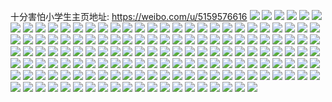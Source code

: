 十分害怕小学生主页地址: https://weibo.com/u/5159576616 
![](https://wx4.sinaimg.cn/mw2000/005Db3zGgy1h9c1x2n6pvj31o0280x6p.jpg) 
![](https://wx4.sinaimg.cn/mw2000/005Db3zGgy1h9c1x3tjzcj31o02801ky.jpg) 
![](https://wx4.sinaimg.cn/mw2000/005Db3zGgy1h9ajym5vk1j31hq37kqv9.jpg) 
![](https://wx4.sinaimg.cn/mw2000/005Db3zGgy1h9ajyssy5uj31g637khdx.jpg) 
![](https://wx4.sinaimg.cn/mw2000/005Db3zGgy1h9ajyzblymj31g237ku11.jpg) 
![](https://wx4.sinaimg.cn/mw2000/005Db3zGgy1h9ajz7ifrcj31gt37knph.jpg) 
![](https://wx4.sinaimg.cn/mw2000/005Db3zGgy1h9ajzficwfj31gx37khdx.jpg) 
![](https://wx4.sinaimg.cn/mw2000/005Db3zGgy1h9ajznhqfsj31iw37knph.jpg) 
![](https://wx4.sinaimg.cn/mw2000/005Db3zGgy1h9ajzu7wrcj31hn37kkjp.jpg) 
![](https://wx4.sinaimg.cn/mw2000/005Db3zGgy1h9ajygk51qj31go37kb2d.jpg) 
![](https://wx4.sinaimg.cn/mw2000/005Db3zGgy1h9ak01djraj31g637kqv9.jpg) 
![](https://wx4.sinaimg.cn/mw2000/005Db3zGgy1h9ak08xu1uj31fw37knph.jpg) 
![](https://wx4.sinaimg.cn/mw2000/005Db3zGgy1h95k7yuyxuj30q31mqqjz.jpg) 
![](https://wx4.sinaimg.cn/mw2000/005Db3zGgy1h95k7xjcnjj30u01kwwy0.jpg) 
![](https://wx4.sinaimg.cn/mw2000/005Db3zGgy1h95k80nj1hj32c0340qv5.jpg) 
![](https://wx4.sinaimg.cn/mw2000/005Db3zGgy1h95k813qm4j30qb0y776f.jpg) 
![](https://wx4.sinaimg.cn/mw2000/005Db3zGgy1h95km6cfisj30u0140wnb.jpg) 
![](https://wx4.sinaimg.cn/mw2000/005Db3zGgy1h94mppje8cj30qh1sxafs.jpg) 
![](https://wx4.sinaimg.cn/mw2000/005Db3zGgy1h94mppzpdqj30wh0xngqa.jpg) 
![](https://wx4.sinaimg.cn/mw2000/005Db3zGgy1h93r3y4qfjj31gx37khdx.jpg) 
![](https://wx4.sinaimg.cn/mw2000/005Db3zGgy1h929ymwbh3j30pz1mawmz.jpg) 
![](https://wx4.sinaimg.cn/mw2000/005Db3zGgy1h929yniil3j30q31lu7du.jpg) 
![](https://wx4.sinaimg.cn/mw2000/005Db3zGgy1h929yo2rvhj30py1m2wm3.jpg) 
![](https://wx4.sinaimg.cn/mw2000/005Db3zGgy1h929youmvyj30pu1majz2.jpg) 
![](https://wx4.sinaimg.cn/mw2000/005Db3zGgy1h929ymds5aj30q91m6dr2.jpg) 
![](https://wx4.sinaimg.cn/mw2000/005Db3zGgy1h9298vjx27j30q210478k.jpg) 
![](https://wx4.sinaimg.cn/mw2000/005Db3zGgy1h9282k6cbvj30q01m8tdn.jpg) 
![](https://wx4.sinaimg.cn/mw2000/005Db3zGgy1h9283azrhsj30px1mpten.jpg) 
![](https://wx4.sinaimg.cn/mw2000/005Db3zGgy1h9283bvt2ej30pv1mgdlm.jpg) 
![](https://wx4.sinaimg.cn/mw2000/005Db3zGgy1h9283cahmcj30px1mkgqf.jpg) 
![](https://wx4.sinaimg.cn/mw2000/005Db3zGgy1h8yu212pc9j30py18777c.jpg) 
![](https://wx4.sinaimg.cn/mw2000/005Db3zGgy1h8y17wyow8j315o3hkqh0.jpg) 
![](https://wx4.sinaimg.cn/mw2000/005Db3zGgy1h8y14uyickj30zk1bfwjj.jpg) 
![](https://wx4.sinaimg.cn/mw2000/005Db3zGgy1h8xqc323n4j30py1my11m.jpg) 
![](https://wx4.sinaimg.cn/mw2000/005Db3zGgy1h8xk1v40wcj30o211wais.jpg) 
![](https://wx4.sinaimg.cn/mw2000/005Db3zGgy1h8wnanomgsj30pt1a1gpa.jpg) 
![](https://wx4.sinaimg.cn/mw2000/005Db3zGgy1h8wncotm6zj30u01sx7ej.jpg) 
![](https://wx4.sinaimg.cn/mw2000/005Db3zGgy1h8wjqawytej30q21mhjy3.jpg) 
![](https://wx4.sinaimg.cn/mw2000/005Db3zGgy1h8t2yaef2tj30u01sx7cm.jpg) 
![](https://wx4.sinaimg.cn/mw2000/005Db3zGgy1h8svhu8m8nj30pu1swdmh.jpg) 
![](https://wx4.sinaimg.cn/mw2000/005Db3zGgy1h8rg27ayaaj317r1mc7pl.jpg) 
![](https://wx4.sinaimg.cn/mw2000/005Db3zGgy1h8r4e8orkrj31o0280qv5.jpg) 
![](https://wx4.sinaimg.cn/mw2000/005Db3zGgy1h8r4ehzitij31o02801ky.jpg) 
![](https://wx4.sinaimg.cn/mw2000/005Db3zGgy1h8r4em5eitj31o0280x6p.jpg) 
![](https://wx4.sinaimg.cn/mw2000/005Db3zGgy1h8r51pimo1j31o0280qv5.jpg) 
![](https://wx4.sinaimg.cn/mw2000/005Db3zGgy1h8pwqb37bfj31o0280e82.jpg) 
![](https://wx4.sinaimg.cn/mw2000/005Db3zGgy1h8pgdu2n3uj30u017y0vr.jpg) 
![](https://wx4.sinaimg.cn/mw2000/005Db3zGgy1h8ovc6aemzj309x0a4jrh.jpg) 
![](https://wx4.sinaimg.cn/mw2000/005Db3zGgy1h8k39emx08j31o0280npd.jpg) 
![](https://wx4.sinaimg.cn/mw2000/005Db3zGgy1h8inqtfnk9j31o02807wi.jpg) 
![](https://wx4.sinaimg.cn/mw2000/005Db3zGgy1h8inqj3h69j31o02804qq.jpg) 
![](https://wx4.sinaimg.cn/mw2000/005Db3zGgy1h8ifkr4gb6j30u01sxn4z.jpg) 
![](https://wx4.sinaimg.cn/mw2000/005Db3zGgy1h8i2wufhn0j30sg0rcwi0.jpg) 
![](https://wx4.sinaimg.cn/mw2000/005Db3zGgy1h8heegakzyj30pz0sn766.jpg) 
![](https://wx4.sinaimg.cn/mw2000/005Db3zGgy1h8gluiqck4j317r1mc4ja.jpg) 
![](https://wx4.sinaimg.cn/mw2000/005Db3zGgy1h8e4rigtw3j31yc0wib29.jpg) 
![](https://wx4.sinaimg.cn/mw2000/005Db3zGgy1h8e01bt9q1j30u01sxk1q.jpg) 
![](https://wx4.sinaimg.cn/mw2000/005Db3zGgy1h8d8orc6cpj31o0280x6q.jpg) 
![](https://wx4.sinaimg.cn/mw2000/005Db3zGgy1h8crfcjtwgj30pz0l8402.jpg) 
![](https://wx4.sinaimg.cn/mw2000/005Db3zGgy1h8crjilm2wj30s016oqen.jpg) 
![](https://wx4.sinaimg.cn/mw2000/005Db3zGgy1h8ckpiko8wj30wi0b1q4s.jpg) 
![](https://wx4.sinaimg.cn/mw2000/005Db3zGgy1h87n2a7mrgj30wi1yc4qp.jpg) 
![](https://wx4.sinaimg.cn/mw2000/005Db3zGgy1h873f23im9j30py0iw40d.jpg) 
![](https://wx4.sinaimg.cn/mw2000/005Db3zGgy1h86ytasc6ej30wh15yaer.jpg) 
![](https://wx4.sinaimg.cn/mw2000/005Db3zGgy1h84sinfn1ij30px10vdk3.jpg) 
![](https://wx4.sinaimg.cn/mw2000/005Db3zGgy1h846rlzscuj31ki23ckjl.jpg) 
![](https://wx4.sinaimg.cn/mw2000/005Db3zGgy1h83uqd74doj32c0340u0x.jpg) 
![](https://wx4.sinaimg.cn/mw2000/005Db3zGgy1h83kgs2y7ej30wi1ycgv2.jpg) 
![](https://wx4.sinaimg.cn/mw2000/005Db3zGgy1h82q2sc4fqj32102pdkjm.jpg) 
![](https://wx4.sinaimg.cn/mw2000/005Db3zGgy1h82nc4b5plj30wf0lsad0.jpg) 
![](https://wx4.sinaimg.cn/mw2000/005Db3zGly1h81tuf7csdj31o0280u0y.jpg) 
![](https://wx4.sinaimg.cn/mw2000/005Db3zGly1h7yritli7pj30ti1fe48k.jpg) 
![](https://wx4.sinaimg.cn/mw2000/005Db3zGgy1h7wm59c60oj30u00wgdqa.jpg) 
![](https://wx4.sinaimg.cn/mw2000/005Db3zGgy1h7vh8hudpkj31o02801ky.jpg) 
![](https://wx4.sinaimg.cn/mw2000/005Db3zGgy1h7vh8kxputj31o0280qv5.jpg) 
![](https://wx4.sinaimg.cn/mw2000/005Db3zGgy1h7vh8o95jgj31o0280b2a.jpg) 
![](https://wx4.sinaimg.cn/mw2000/005Db3zGgy1h7vh8jgpklj31o0280x6p.jpg) 
![](https://wx4.sinaimg.cn/mw2000/005Db3zGgy1h7ueluruqqj31o0280b2a.jpg) 
![](https://wx4.sinaimg.cn/mw2000/005Db3zGgy1h7uelzxtycj31o0280hdu.jpg) 
![](https://wx4.sinaimg.cn/mw2000/005Db3zGgy1h7tts65vlkj31h927y4qp.jpg) 
![](https://wx4.sinaimg.cn/mw2000/005Db3zGgy1h7tsz9msu6j31co27ykhl.jpg) 
![](https://wx4.sinaimg.cn/mw2000/005Db3zGgy1h7tswl3gvsj31gp25e1gh.jpg) 
![](https://wx4.sinaimg.cn/mw2000/005Db3zGgy1h7tqovvmvhj31fv27yb29.jpg) 
![](https://wx4.sinaimg.cn/mw2000/005Db3zGgy1h7tqou8pnlj31df22v4qp.jpg) 
![](https://wx4.sinaimg.cn/mw2000/005Db3zGgy1h7tqoyhengj312z1u4e2d.jpg) 
![](https://wx4.sinaimg.cn/mw2000/005Db3zGgy1h7t259v4c3j316o1kway1.jpg) 
![](https://wx4.sinaimg.cn/mw2000/005Db3zGgy1h7sxb5hisdj30q20wrju9.jpg) 
![](https://wx4.sinaimg.cn/mw2000/005Db3zGgy1h7j6cm62loj30tw0ygn54.jpg) 
![](https://wx4.sinaimg.cn/mw2000/005Db3zGgy1h7e2010ofij30q61lp14j.jpg) 
![](https://wx4.sinaimg.cn/mw2000/005Db3zGgy1h7abl159x6j31o0280kjl.jpg) 
![](https://wx4.sinaimg.cn/mw2000/005Db3zGgy1h78fk9yklcj32bx2jke81.jpg) 
![](https://wx4.sinaimg.cn/mw2000/005Db3zGgy1h75xigymcxj30pv10o7as.jpg) 
![](https://wx4.sinaimg.cn/mw2000/005Db3zGgy1h6z613xhptj30q41ba4dk.jpg) 
![](https://wx4.sinaimg.cn/mw2000/005Db3zGgy1h6xty48vu1j31ns23qx5d.jpg) 
![](https://wx4.sinaimg.cn/mw2000/005Db3zGgy1h6xu5e9yifj30wi1yckhq.jpg) 
![](https://wx4.sinaimg.cn/mw2000/005Db3zGgy1h6oi3ieqy1j30wi1ycabo.jpg) 
![](https://wx4.sinaimg.cn/mw2000/005Db3zGgy1h69u8holvlj317y17yx51.jpg) 
![](https://wx4.sinaimg.cn/mw2000/005Db3zGgy1h69u8iw3ngj315y1glu0d.jpg) 
![](https://wx4.sinaimg.cn/mw2000/005Db3zGgy1h69u8fjnupj31o0280npe.jpg) 
![](https://wx4.sinaimg.cn/mw2000/005Db3zGgy1h69u8lb1koj31861mwtjc.jpg) 
![](https://wx4.sinaimg.cn/mw2000/005Db3zGgy1h69u8t34twj316h1knqgv.jpg) 
![](https://wx4.sinaimg.cn/mw2000/005Db3zGgy1h69u8q1e0jj31i42051kx.jpg) 
![](https://wx4.sinaimg.cn/mw2000/005Db3zGgy1h69yg6w95aj31ao1outox.jpg) 
![](https://wx4.sinaimg.cn/mw2000/005Db3zGgy1h69u8xxizpj31bs1rqqjv.jpg) 
![](https://wx4.sinaimg.cn/mw2000/005Db3zGgy1h69u927k6vj318w1nv12p.jpg) 
![](https://wx4.sinaimg.cn/mw2000/005Db3zGgy1h68x8ggkpwj30q31ml40o.jpg) 
![](https://wx4.sinaimg.cn/mw2000/005Db3zGgy1h68xaepcanj30q01mk46b.jpg) 
![](https://wx4.sinaimg.cn/mw2000/005Db3zGgy1h68x8igfb2j30q71m70zs.jpg) 
![](https://wx4.sinaimg.cn/mw2000/005Db3zGgy1h68sjsflzaj31jk26nwis.jpg) 
![](https://wx4.sinaimg.cn/mw2000/005Db3zGgy1h65gns7rnbj30u01lndij.jpg) 
![](https://wx4.sinaimg.cn/mw2000/005Db3zGgy1h5sg5j8pc2j30py16htax.jpg) 
![](https://wx4.sinaimg.cn/mw2000/005Db3zGgy1h5m4u9ph7kj30py1mzqcs.jpg) 
![](https://wx4.sinaimg.cn/mw2000/005Db3zGgy1h5lt4fqhwxj30go0go0u9.jpg) 
![](https://wx4.sinaimg.cn/mw2000/005Db3zGgy1h5kawl7q1yj30pm1kxgvp.jpg) 
![](https://wx4.sinaimg.cn/mw2000/005Db3zGgy1h5j73clng2j30u00ukdkc.jpg) 
![](https://wx4.sinaimg.cn/mw2000/005Db3zGgy1h5eai1585hj30q21giqfu.jpg) 
![](https://wx4.sinaimg.cn/mw2000/005Db3zGgy1h5ea90np7pj30sb1qn4bb.jpg) 
![](https://wx4.sinaimg.cn/mw2000/005Db3zGgy1h5ea92boxbj30s81r9gyj.jpg) 
![](https://wx4.sinaimg.cn/mw2000/005Db3zGgy1h5dn5rlzt2j30vn0q0dmw.jpg) 
![](https://wx4.sinaimg.cn/mw2000/005Db3zGgy1h5dmsfrw9hj32c03407wj.jpg) 
![](https://wx4.sinaimg.cn/mw2000/005Db3zGgy1h54ff0t3e3j30tu1gnn8d.jpg) 
![](https://wx4.sinaimg.cn/mw2000/005Db3zGgy1h51yw13w4sj30py0aodgm.jpg) 
![](https://wx4.sinaimg.cn/mw2000/005Db3zGgy1h50lqbf4waj30ps11p10s.jpg) 
![](https://wx4.sinaimg.cn/mw2000/005Db3zGgy1h50lq9ru0fj30zk24x78y.jpg) 
![](https://wx4.sinaimg.cn/mw2000/005Db3zGgy1h4zdci32yhj30s91r9jxj.jpg) 
![](https://wx4.sinaimg.cn/mw2000/005Db3zGgy1h4srxccpf4j30wi1ycazy.jpg) 
![](https://wx4.sinaimg.cn/mw2000/005Db3zGgy1h4rrde4dxej31jk2lm4nb.jpg) 
![](https://wx4.sinaimg.cn/mw2000/005Db3zGgy1h4jhgfeku5j30pu1mlqor.jpg) 
![](https://wx4.sinaimg.cn/mw2000/005Db3zGgy1h4im3p9klnj30zr3nn4m2.jpg) 
![](https://wx4.sinaimg.cn/mw2000/005Db3zGgy1h4esvqioccj30q016pdl2.jpg) 
![](https://wx4.sinaimg.cn/mw2000/005Db3zGgy1h45d248tnpj30q61i645m.jpg) 
![](https://wx4.sinaimg.cn/mw2000/005Db3zGgy1h45cvyz24tj30q71m7tl4.jpg) 
![](https://wx4.sinaimg.cn/mw2000/005Db3zGgy1h45d14zijyj30q61m27r0.jpg) 
![](https://wx4.sinaimg.cn/mw2000/005Db3zGgy1h45d11tr2yj30q61mrx1b.jpg) 
![](https://wx4.sinaimg.cn/mw2000/005Db3zGgy1h44gy23zmdj30pz1m5n2m.jpg) 
![](https://wx4.sinaimg.cn/mw2000/005Db3zGgy1h43a9j86g4j30py1ml10d.jpg) 
![](https://wx4.sinaimg.cn/mw2000/005Db3zGgy1h43a9lai04j30s71r1gtq.jpg) 
![](https://wx4.sinaimg.cn/mw2000/005Db3zGgy1h435h5w6vpj30cu0cu74m.jpg) 
![](https://wx4.sinaimg.cn/mw2000/005Db3zGgy1h4330m26puj30wi1ycnl4.jpg) 
![](https://wx4.sinaimg.cn/mw2000/005Db3zGgy1h420g52yc6j31sc2dshdt.jpg) 
![](https://wx4.sinaimg.cn/mw2000/005Db3zGgy1h421jhj02mj30wi1yce81.jpg) 
![](https://wx4.sinaimg.cn/mw2000/005Db3zGgy1h404f5tng3j316o1kwhcf.jpg) 
![](https://wx4.sinaimg.cn/mw2000/005Db3zGgy1h404f7lglmj31581kw1kx.jpg) 
![](https://wx4.sinaimg.cn/mw2000/005Db3zGgy1h404f3xgsrj316o1kwb1o.jpg) 
![](https://wx4.sinaimg.cn/mw2000/005Db3zGgy1h404f95d4wj316o1kw1ey.jpg) 
![](https://wx4.sinaimg.cn/mw2000/005Db3zGgy1h404fazjkgj316o1kwe5l.jpg) 
![](https://wx4.sinaimg.cn/mw2000/005Db3zGgy1h404fd5lyxj316o1kwnmj.jpg) 
![](https://wx4.sinaimg.cn/mw2000/005Db3zGgy1h3zw0hj48jj30ry1qqajt.jpg) 
![](https://wx4.sinaimg.cn/mw2000/005Db3zGgy1h3zw0j9mzpj30s11rak33.jpg) 
![](https://wx4.sinaimg.cn/mw2000/005Db3zGgy1h3xeudx1cij30q41mfwk1.jpg) 
![](https://wx4.sinaimg.cn/mw2000/005Db3zGgy1h3swibyujrj30t20ea775.jpg) 
